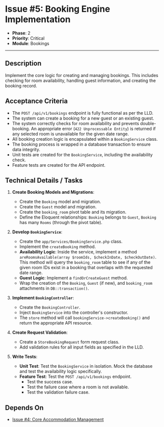 # Issue #5: Booking Engine Implementation

-   **Phase**: 2
-   **Priority**: Critical
-   **Module**: Bookings

---

## Description

Implement the core logic for creating and managing bookings. This includes checking for room availability, handling guest information, and creating the booking record.

## Acceptance Criteria

-   The `POST /api/v1/bookings` endpoint is fully functional as per the LLD.
-   The system can create a booking for a new guest or an existing guest.
-   The system correctly checks for room availability and prevents double-booking. An appropriate error (`422 Unprocessable Entity`) is returned if any selected room is unavailable for the given date range.
-   All booking creation logic is encapsulated within a `BookingService` class.
-   The booking process is wrapped in a database transaction to ensure data integrity.
-   Unit tests are created for the `BookingService`, including the availability check.
-   Feature tests are created for the API endpoint.

## Technical Details / Tasks

1.  **Create Booking Models and Migrations**:
    -   Create the `Booking` model and migration.
    -   Create the `Guest` model and migration.
    -   Create the `booking_room` pivot table and its migration.
    -   Define the Eloquent relationships: `Booking` belongs to `Guest`, `Booking` has many `Rooms` (through the pivot table).

2.  **Develop `BookingService`**:
    -   Create the `app/Services/BookingService.php` class.
    -   Implement the `createBooking` method.
    -   **Availability Logic**: Inside the service, implement a method `areRoomsAvailable(array $roomIds, $checkInDate, $checkOutDate)`. This method will query the `booking_room` table to see if any of the given room IDs exist in a booking that overlaps with the requested date range.
    -   **Guest Logic**: Implement a `findOrCreateGuest` method.
    -   Wrap the creation of the `Booking`, `Guest` (if new), and `booking_room` attachments in `DB::transaction()`.

3.  **Implement `BookingController`**:
    -   Create the `BookingController`.
    -   Inject `BookingService` into the controller's constructor.
    -   The `store` method will call `bookingService->createBooking()` and return the appropriate API resource.

4.  **Create Request Validation**:
    -   Create a `StoreBookingRequest` form request class.
    -   Add validation rules for all input fields as specified in the LLD.

5.  **Write Tests**:
    -   **Unit Test**: Test the `BookingService` in isolation. Mock the database and test the availability logic specifically.
    -   **Feature Test**: Test the `POST /api/v1/bookings` endpoint.
        -   Test the success case.
        -   Test the failure case where a room is not available.
        -   Test the validation failure case.

## Depends On

-   [Issue #4: Core Accommodation Management](04_Accommodation_CRUD.md)
